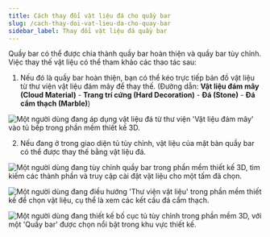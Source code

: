 ```yaml
---
title: Cách thay đổi vật liệu đá cho quầy bar
slug: /cach-thay-doi-vat-lieu-da-cho-quay-bar
sidebar_label: Thay đổi vật liệu đá quầy bar
---
```


Quầy bar có thể được chia thành quầy bar hoàn thiện và quầy bar tùy chỉnh. Việc thay thế vật liệu có thể tham khảo các thao tác sau:

1. Nếu đó là quầy bar hoàn thiện, bạn có thể kéo trực tiếp bản đồ vật liệu từ thư viện vật liệu đám mây để thay thế. (Đường dẫn: **Vật liệu đám mây (Cloud Material)** - **Trang trí cứng (Hard Decoration)** - **Đá (Stone)** - **Đá cẩm thạch (Marble)**)

![Một người dùng đang áp dụng vật liệu đá từ thư viện 'Vật liệu đám mây' vào tủ bếp trong phần mềm thiết kế 3D.](https://storage.googleapis.com/jegavn_kb/images/af7c02bd-fbca-4bfe-a62c-c213dcb59a38.png)

2. Nếu đang ở trong giao diện tủ tùy chỉnh, vật liệu của mặt bàn quầy bar có thể được thay thế bằng vật liệu đá.

![Một người dùng đang tùy chỉnh quầy bar trong phần mềm thiết kế 3D, tìm kiếm các thành phần và truy cập cài đặt vật liệu cho một tấm đã chọn.](https://storage.googleapis.com/jegavn_kb/images/924e501b-115d-42ae-a173-b7ea3ef5e686.png)

![Một người dùng đang điều hướng 'Thư viện vật liệu' trong phần mềm thiết kế để chọn vật liệu, cụ thể là xem các kết cấu đá cẩm thạch.](https://storage.googleapis.com/jegavn_kb/images/9345b92b-c857-4b8e-bfc8-4391f96169de.png)

![Một người dùng đang thiết kế bố cục tủ tùy chỉnh trong phần mềm 3D, với một 'Quầy bar' được chọn nổi bật trong khu vực thiết kế.](https://storage.googleapis.com/jegavn_kb/images/14a6cc8b-7930-4302-9fde-34337a0edead.png)